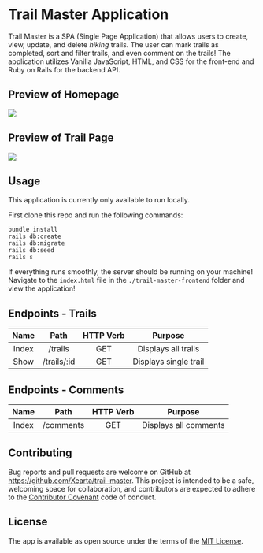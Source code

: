 # Trail Master Application

Trail Master is a SPA (Single Page Application) that allows users to create, view, update, and delete *hiking* trails. The user can mark trails as completed, sort and filter trails, and even comment on the trails! The application utilizes Vanilla JavaScript, HTML, and CSS for the front-end and Ruby on Rails for the backend API. 

## Preview of Homepage
<img src="https://i.imgur.com/aomNipD.png" />

## Preview of Trail Page
<img src="https://i.imgur.com/aCLYNLq.png" />


## Usage
This application is currently only available to run locally.

First clone this repo and run the following commands:
```
bundle install
rails db:create
rails db:migrate
rails db:seed
rails s
```
If everything runs smoothly, the server should be running on your machine! Navigate to the `index.html` file in the `./trail-master-frontend` folder and view the application!

## Endpoints - Trails
|  Name |     Path    | HTTP Verb |        Purpose        |
|:-----:|:-----------:|:---------:|:---------------------:|
| Index |   /trails   |    GET    |  Displays all trails  |
|  Show | /trails/:id |    GET    | Displays single trail |

## Endpoints - Comments
|  Name |    Path   | HTTP Verb |        Purpose        |
|:-----:|:---------:|:---------:|:---------------------:|
| Index | /comments |    GET    | Displays all comments |


## Contributing

Bug reports and pull requests are welcome on GitHub at https://github.com/Xearta/trail-master. This project is intended to be a safe, welcoming space for collaboration, and contributors are expected to adhere to the [Contributor Covenant](http://contributor-covenant.org) code of conduct.

## License

The app is available as open source under the terms of the [MIT License](https://opensource.org/licenses/MIT).
